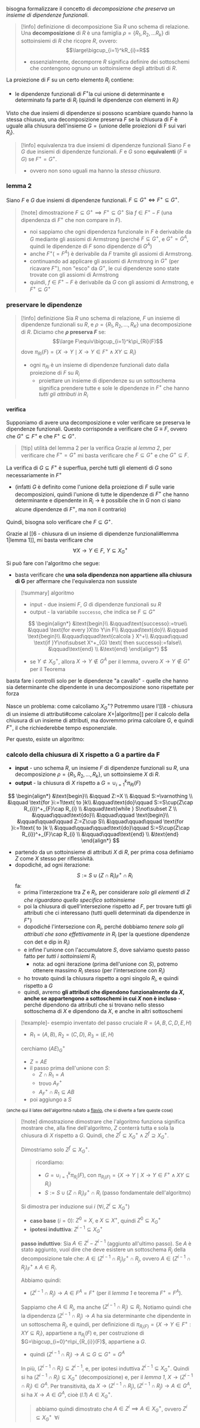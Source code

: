 bisogna formalizzare il concetto di *decomposizione che preserva un insieme di dipendenze funzionali*.

>[!info] definizione di decomposizione
>Sia $R$ uno schema di relazione. Una **decomposizione** di $R$ è una famiglia $\rho=\{ R_{1},R_{2},\dots R_{k}\}$ di sottoinsiemi di $R$ che ricopre $R$, ovvero:
>$$\large\bigcup_{i=1}^kR_{i}=R$$
>- essenzialmente, decomporre $R$ significa definire dei sottoschemi che contengono ognuno un sottoinsieme degli attributi di $R$.

La proiezione di $F$ su un certo elemento $R_i$ contiene:
- le dipendenze funzionali di $F^+$la cui unione di determinante e determinato fa parte di $R_{i}$ (quindi le dipendenze con elementi in $R_{i}$)

Visto che due insiemi di dipendenze si possono scambiare quando hanno la stessa chiusura, una decomposizione preserva $F$ se la chiusura di $F$ è uguale alla chiusura dell'insieme $G = \{\text{unione delle proiezioni di F sui vari } R_{i}\}$.

>[!info] equivalenza tra due insiemi di dipendenze funzionali
>Siano $F$ e $G$ due insiemi di dipendenze funzionali. 
>$F$ e $G$ sono **equivalenti** $(F\equiv G)$ se $F^+=G^+$.
>- ovvero non sono uguali ma hanno la *stessa chiusura*.

### lemma 2
Siano $F$ e $G$ due insiemi di dipendenze funzionali. $F\subseteq G^+ \iff F^+\subseteq G^+$.

>[!note] dimostrazione $F\subseteq G^+\implies F^+\subseteq G^+$
>Sia $f\in F^+-F$ (una dipendenza di $F^+$ che non compare in $F$).
>- noi sappiamo che ogni dipendenza funzionale in $F$ è derivabile da $G$ mediante gli assiomi di Armstrong (perché $F\subseteq G^+$, e $G^+=G^A$, quindi le dipendenze di $F$ sono dipendenze di $G^A$)
>- anche $F^+(=F^A)$ è derivabile da $F$ tramite gli assiomi di Armstrong.
>- continuando ad applicare gli assiomi di Armstrong in $G^+$ (per ricavare $F^+$), non "esco"  da $G^+$, le cui dipendenze sono state trovate con gli assiomi di Armstrong
>- quindi, $f\in F^+ -F$  è derivabile da $G$ con gli assiomi di Armstrong, e $F^+\subseteq G^+$

### preservare le dipendenze

>[!info] definizione
>Sia $R$ uno schema di relazione, $F$ un insieme di dipendenze funzionali su $R$, e $\rho=\{ R_{1},R_{2},\dots,R_{K}\}$ una decomposizione di $R$.
>Diciamo che **$\rho$ preserva $F$** se:
>$$\large F\equiv\bigcup_{i=1}^k\pi_{Ri}(F)$$
>dove $\pi_{Ri}(F)=\{ X\to Y\mid X\to Y\in F^+\land XY\subseteq R_{i} \}$
>- ogni $\pi_{Ri}$ è un insieme di dipendenze funzionali dato dalla proiezione di $F$ su $R_i$
>	- proiettare un insieme di dipendenze su un sottoschema significa prendere tutte e sole le dipendenze in *$F^+$* che hanno *tutti gli attributi in $R_i$*
#### verifica
Supponiamo di avere una decomposizione e voler verificare se preserva le dipendenze funzionali.
Questo corrisponde a verificare che $G \equiv F$, ovvero che $G^+\subseteq F^+$ e che $F^+\subseteq G^+$.

> [!tip] utilità del lemma 2 per la verifica
> Grazie al *lemma 2*, per verificare che $F^+=G^+$ mi basta verificare che $F\subseteq G^+$ e che $G^+\subseteq F$.

La verifica di $G\subseteq F^+$ è superflua, perché tutti gli elementi di $G$ sono necessariamente in $F^+$ 
- (infatti $G$ è definito come l'unione della proiezione di $F$ sulle varie decomposizioni, quindi l'unione di tutte le dipendenze di $F^+$ che hanno determinante e dipendente in $R_i$ -> è possibile che in $G$ non ci siano alcune dipendenze di $F^+$, ma non il contrario)

Quindi, bisogna solo verificare che $F\subseteq G^+$.

Grazie al [[6 - chiusura di un insieme di dipendenze funzionali#lemma 1|lemma 1]], mi basta verificare che 
$$\forall X\to Y \in F,\,\,Y\subseteq X_{G}^+$$

Si può fare con l'algoritmo che segue:
- basta verificare che **una sola dipendenza non appartiene alla chiusura di G** per affermare che l'equivalenza non sussiste

> [!summary] algoritmo
> - input - due insiemi $F$, $G$ di dipendenze funzionali su $R$
> - output - la variabile `successo`, che indica se $F\subseteq G^+$
> 
> $$
> \begin{align*}
> &\text{begin}\\
> &\qquad\text{successo}:=true\\
> &\qquad \text{for every }X\to Y\in F\\
> &\qquad\text{do}\\
> &\qquad \text{begin}\\
> &\qquad\qquad\text{calcola } X^+\\
> &\qquad\qquad \text{if }Y\not\subset X^+_{G} \text{ then successo}:=false\\
> &\qquad\text{end} \\
> &\text{end}
> \end{align*}
> $$
>
>- se $Y\not\subset X^+_{G}$, allora $X\to Y \not\in G^A$ per il lemma, ovvero $X\to Y\not\in G^+$ per il Teorema
> 

basta fare i controlli solo per le dipendenze "a cavallo" - quelle che hanno sia determinante che dipendente in una decomposizione sono rispettate per forza

Nasce un problema: come calcoliamo $X^+_{G}$? Potremmo usare l'[[8 - chiusura di un insieme di attributi#come calcolare $X +$|algoritmo]] per il calcolo della chiusura di un insieme di attributi, ma dovremmo prima calcolare $G$, e quindi $F^+$, il che richiederebbe tempo esponenziale.

Per questo, esiste un algoritmo:
### calcolo della chiusura di X rispetto a G a partire da F

- **input** - uno schema $R$, un insieme $F$ di dipendenze funzionali su $R$, una decomposizione $\rho=\{ R_{1},R_{2},\dots,R_{k} \}$, un sottoinsieme $X$ di $R$.
- **output** - la chiusura di $X$ rispetto a $G=\cup_{i=1}^k\pi_{Ri}(F)$ 

$$
\begin{align*}
&\text{begin}\\
&\qquad Z:=X \\
&\qquad S:=\varnothing \\
&\qquad \text{for }i:=1\text{ to }k\\
&\qquad\text{do}\qquad S:=S\cup(Z\cap R_{i})^+_{F}\cap R_{i}  \\
&\qquad\text{while } S\not\subset Z \\
&\qquad\qquad\text{do}\\
&\qquad\qquad \text{begin}\\
&\qquad\qquad\qquad Z:=Z\cup S\\
&\qquad\qquad\qquad \text{for }i:=1\text{ to }k \\
&\qquad\qquad\qquad\text{do}\qquad S:=S\cup(Z\cap R_{i})^+_{F}\cap R_{i} \\
&\qquad\qquad\text{end} \\
&\text{end}
\end{align*}
$$

- partendo da un sottoinsieme di attributi $X$ di $R$, per prima cosa definiamo $Z$ come $X$ stesso per riflessività.
- dopodiché, ad ogni iterazione:
	$$S:=S\cup(Z\cap R_{i})^+_{F}\cap R_{i}$$fa: 
	- prima l'interzezione tra $Z$ e $R_i$, per considerare *solo gli elementi di $Z$ che riguardano quello specifico sottoinsieme*
	- poi la chiusura di quell'intersezione rispetto ad $F$, per trovare tutti gli attributi che ci interessano (tutti quelli determinati da dipendenze in $F^+$)
	- dopodiché l'intersezione con $R_i$, perché dobbiamo *tenere solo gli attributi che sono effettivamente in $R_i$* (per la questione dipendenze con det e dip in $R_i$)
	- e infine l'unione con l'accumulatore $S$, dove salviamo questo passo fatto per *tutti i sottoinsiemi $R_i$*
		- nota: ad ogni iterazione (prima dell'unione con $S$), potremo ottenere massimo $R_i$ stesso (per l'intersezione con $R_i$)
	- ho trovato quindi la chiusura rispetto a ogni singolo $R_{i}$, e quindi rispetto a $G$
	- quindi, avremo **gli attributi che dipendono funzionalmente da $X$, anche se appartengono a sottoschemi in cui $X$ non è incluso** - perché dipendono da attributi che si trovano nello stesso sottoschema di $X$ e dipendono da $X$, e anche in altri sottoschemi

>[!example]- esempio inventato del passo cruciale
>$R=(A,\,B,\,C,\,D,\,E,\,H)$
>- $R_{1}=(A,\,B),\;R_{2}=(C,\,D),\; R_{3}=(E,\,H)$
>
>cerchiamo $(AE)_{G}^+$
>- $Z=AE$
>- il passo prima dell'unione con $S$:
>	- $Z\cap R_{1}=A$
>	- trovo $A_{F}^+$
>	- $A^+_{F}\cap R_{1}\subseteq AB$
>- poi aggiungo a $S$

<small>(anche qui il latex dell'algoritmo rubato a [flavio](https://github.com/thegeek-sys/Vault/blob/main/Class/Basi%20di%20dati/Decomposizioni%20che%20preservano%20le%20dipendenze.md), che si diverte a fare queste cose)</small>

>[!note] dimostrazione
>dimostrare che l'algoritmo funziona significa mostrare che, alla fine dell'algoritmo, $Z$ conterrà tutta e sola la chiusura di $X$ rispetto a $G$.
>Quindi, che $Z^f\subseteq X^+_{G}\land Z^f\supseteq X^+_{G}$.
>
>Dimostriamo solo $Z^f\subseteq X^+_{G}$.
>>ricordiamo:
>>- $G=\cup_{i=1}^k\pi_{R_{i}}(F)$, con $\pi_{R_{i}(F)}=\{ X\to Y\mid X\to Y\in F^+\land XY\subseteq R_{i} \}$ 
>>- $S:=S\cup(Z\cap R_{i})^+_{F}\cap R_{i}$ (passo fondamentale dell'algoritmo)
>
>Si dimostra per induzione sui $i$ ($\forall i,\,Z^i\subseteq X^+_{G}$)
>
>- **caso base** ($i=0$): $Z^0=X$, e $X\subseteq X^+$, quindi $Z^0\subseteq X^+_{G}$
>- **ipotesi induttiva**: $Z^{i-1}\subseteq X^+_{G}$
>
>**passo induttivo**:
>Sia $A\in Z^i-Z^{i-1}$ (aggiunto all'ultimo passo).
>Se $A$ è stato aggiunto, vuol dire che deve esistere un sottoschema $R_{j}$ della decomposizione tale che: $A\in(Z^{i-1}\cap R_{j})^+_{F}\cap R_{j}$, ovvero $A\in(Z^{i-1}\cap R_{j})^+_{F}\land A\in R_{j}$.
>
>Abbiamo quindi: 
>- $(Z^{i-1}\cap R_{j})\to A\in F^A=F^+$ (per il *lemma 1* e teorema $F^+=F^A$).
>
>Sappiamo che $A\in R_{j}$, ma anche $(Z^{i-1}\cap R_{j})\subseteq R_{j}$.
>Notiamo quindi che la dipendenza $(Z^{i-1}\cap R_{j})\to A$ ha sia determinante che dipendente in un sottoschema $R_{j}$, e quindi, per definizione di $\pi_{R_{i}(F)}=\{ X\to Y\in F^+ :XY\subseteq R_{i}\}$, appartiene a $\pi_{R_{j}}(F)$ e, per costruzione di $G=\bigcup_{i=0}^n\pi_{R_{i}}(F)$, appartiene a $G$.
>- quindi $(Z^{i-1}\cap R_{j})\to A\subseteq G\subseteq G^+=G^A$
>
>In più, $(Z^{i-1}\cap R_{j})\subseteq Z^{i-1}$, e, per ipotesi induttiva $Z^{i-1}\subseteq X^+_{G}$.
>Quindi si ha $(Z^{i-1}\cap R_{j})\subseteq X^+_{G}$ (decomposizione) e, per il *lemma 1*, $X\to(Z^{i-1}\cap R_{j})\in G^A$.
>Per transitività, da $X\to(Z^{i-1}\cap R_{j}),\; (Z^{i-1}\cap R_{j})\to A\in G^A$, si ha $X\to A\in G^A$, cioè (*l.1*) $A\in X^+_{G}$.
>
>> abbiamo quindi dimostrato che $A\in Z^i\implies A\in X^+_{G}$, ovvero $Z^i\subseteq X^+_{G}\;\; \forall i$